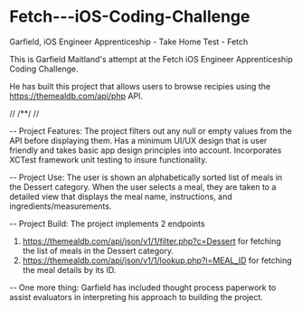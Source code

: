 # Fetch---iOS-Coding-Challenge
Garfield, iOS Engineer Apprenticeship - Take Home Test - Fetch

This is Garfield Maitland's attempt at the Fetch iOS Engineer Apprenticeship Coding Challenge.

He has built this project that allows users to browse recipies using the https://themealdb.com/api/php API. 

//
/**/ 
//

--
Project Features:
The project filters out any null or empty values from the API before displaying them.
Has a minimum UI/UX design that is user friendly and takes basic app design principles into account.
Incorporates XCTest framework unit testing to insure functionality.

--
Project Use:
The user is shown an alphabetically sorted list of meals in the Dessert category.
When the user selects a meal, they are taken to a detailed view that displays the meal name, instructions, and ingredients/measurements.

--
Project Build:
The project implements 2 endpoints 
1. https://themealdb.com/api/json/v1/1/filter.php?c=Dessert for fetching the list of meals in the Dessert category.
2. https://themealdb.com/api/json/v1/1/lookup.php?i=MEAL_ID for fetching the meal details by its ID.

--
One more thing:
Garfield has included thought process paperwork to assist evaluators in interpreting his approach to building the project.
